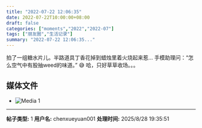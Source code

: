 ```yaml
---
title: "2022-07-22 12:06:35"
date: 2022-07-22T10:00:00+08:00
draft: false
categories: ["moments","2022","2022-07"]
tags: ["朋友圈","生活记录"]
summary: "2022-07-22 12:06:35..."
---
```


​拍了一组糖水片儿。半路道具丁香花掉到蜡烛里着火烧起来惹… 手模助理问：“怎么空气中有股抽weed的味道。” 😅 哈，只好草草收场。。。

## 媒体文件

- ![Media 1](/Moments/photos/2022-07-22/202207221206350.jpg)

---

**帖子类型:** 1
**用户名:** chenxueyuan001
**处理时间:** 2025/8/28 19:35:51